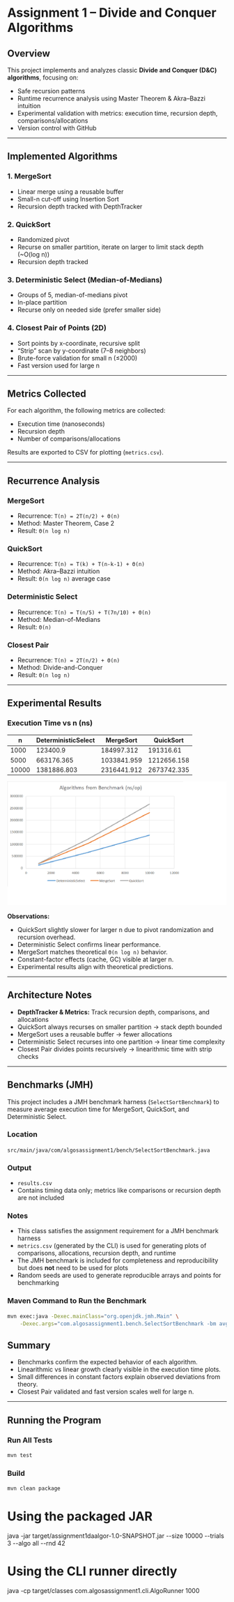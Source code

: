 # Assignment 1 – Divide and Conquer Algorithms

## Overview
This project implements and analyzes classic **Divide and Conquer (D&C) algorithms**, focusing on:
- Safe recursion patterns
- Runtime recurrence analysis using Master Theorem & Akra–Bazzi intuition
- Experimental validation with metrics: execution time, recursion depth, comparisons/allocations
- Version control with GitHub

---

## Implemented Algorithms

### 1. MergeSort
- Linear merge using a reusable buffer
- Small-n cut-off using Insertion Sort
- Recursion depth tracked with DepthTracker

### 2. QuickSort
- Randomized pivot
- Recurse on smaller partition, iterate on larger to limit stack depth (~O(log n))
- Recursion depth tracked

### 3. Deterministic Select (Median-of-Medians)
- Groups of 5, median-of-medians pivot
- In-place partition
- Recurse only on needed side (prefer smaller side)

### 4. Closest Pair of Points (2D)
- Sort points by x-coordinate, recursive split
- “Strip” scan by y-coordinate (7–8 neighbors)
- Brute-force validation for small n (≤2000)
- Fast version used for large n

---

## Metrics Collected
For each algorithm, the following metrics are collected:
- Execution time (nanoseconds)
- Recursion depth
- Number of comparisons/allocations

Results are exported to CSV for plotting (`metrics.csv`).

---

## Recurrence Analysis

### MergeSort
- Recurrence: `T(n) = 2T(n/2) + Θ(n)`
- Method: Master Theorem, Case 2
- Result: `Θ(n log n)`

### QuickSort
- Recurrence: `T(n) = T(k) + T(n-k-1) + Θ(n)`
- Method: Akra–Bazzi intuition
- Result: `Θ(n log n)` average case

### Deterministic Select
- Recurrence: `T(n) = T(n/5) + T(7n/10) + Θ(n)`
- Method: Median-of-Medians
- Result: `Θ(n)`

### Closest Pair
- Recurrence: `T(n) = 2T(n/2) + Θ(n)`
- Method: Divide-and-Conquer
- Result: `Θ(n log n)`

---

## Experimental Results

### Execution Time vs n (ns)

| n     | DeterministicSelect | MergeSort   | QuickSort   |
| ----- | ------------------ | ----------- | ----------- |
| 1000  | 123400.9           | 184997.312  | 191316.61   |
| 5000  | 663176.365         | 1033841.959 | 1212656.158 |
| 10000 | 1381886.803        | 2316441.912 | 2673742.335 |

![Execution Time vs n](docs/chart.png)

**Observations:**
- QuickSort slightly slower for larger n due to pivot randomization and recursion overhead.
- Deterministic Select confirms linear performance.
- MergeSort matches theoretical `Θ(n log n)` behavior.
- Constant-factor effects (cache, GC) visible at larger n.
- Experimental results align with theoretical predictions.

---

## Architecture Notes
- **DepthTracker & Metrics:** Track recursion depth, comparisons, and allocations
- QuickSort always recurses on smaller partition → stack depth bounded
- MergeSort uses a reusable buffer → fewer allocations
- Deterministic Select recurses into one partition → linear time complexity
- Closest Pair divides points recursively → linearithmic time with strip checks

---

## Benchmarks (JMH)
This project includes a JMH benchmark harness (`SelectSortBenchmark`) to measure average execution time for MergeSort, QuickSort, and Deterministic Select.

### Location
`src/main/java/com/algosassignment1/bench/SelectSortBenchmark.java`

### Output
- `results.csv`
- Contains timing data only; metrics like comparisons or recursion depth are not included

### Notes
- This class satisfies the assignment requirement for a JMH benchmark harness
- `metrics.csv` (generated by the CLI) is used for generating plots of comparisons, allocations, recursion depth, and runtime
- The JMH benchmark is included for completeness and reproducibility but does **not** need to be used for plots
- Random seeds are used to generate reproducible arrays and points for benchmarking

### Maven Command to Run the Benchmark
```bash
mvn exec:java -Dexec.mainClass="org.openjdk.jmh.Main" \
    -Dexec.args="com.algosassignment1.bench.SelectSortBenchmark -bm avgt -wi 5 -i 3 -rf csv -rff results.csv"
```

## Summary
- Benchmarks confirm the expected behavior of each algorithm.
- Linearithmic vs linear growth clearly visible in the execution time plots.
- Small differences in constant factors explain observed deviations from theory.
- Closest Pair validated and fast version scales well for large n.

---

## Running the Program
### Run All Tests
```bash
mvn test
```
### Build
```bash
mvn clean package
```

# Using the packaged JAR
java -jar target/assignment1daalgor-1.0-SNAPSHOT.jar --size 10000 --trials 3 --algo all --rnd 42

# Using the CLI runner directly
java -cp target/classes com.algosassignment1.cli.AlgoRunner 1000


